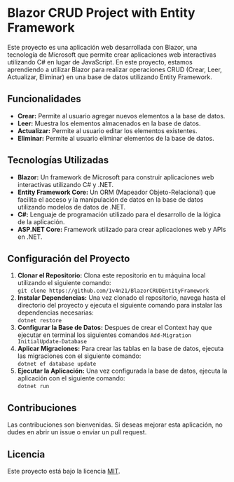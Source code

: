 <h1>Blazor CRUD Project with Entity Framework</h1>
<p>Este proyecto es una aplicación web desarrollada con Blazor, una tecnología de Microsoft que permite crear aplicaciones web interactivas utilizando C# en lugar de JavaScript. En este proyecto, estamos aprendiendo a utilizar Blazor para realizar operaciones CRUD (Crear, Leer, Actualizar, Eliminar) en una base de datos utilizando Entity Framework.</p>

<h2>Funcionalidades</h2>
<ul>
    <li><strong>Crear:</strong> Permite al usuario agregar nuevos elementos a la base de datos.</li>
    <li><strong>Leer:</strong> Muestra los elementos almacenados en la base de datos.</li>
    <li><strong>Actualizar:</strong> Permite al usuario editar los elementos existentes.</li>
    <li><strong>Eliminar:</strong> Permite al usuario eliminar elementos de la base de datos.</li>
</ul>

<h2>Tecnologías Utilizadas</h2>
<ul>
    <li><strong>Blazor:</strong> Un framework de Microsoft para construir aplicaciones web interactivas utilizando C# y .NET.</li>
    <li><strong>Entity Framework Core:</strong> Un ORM (Mapeador Objeto-Relacional) que facilita el acceso y la manipulación de datos en la base de datos utilizando modelos de datos de .NET.</li>
    <li><strong>C#:</strong> Lenguaje de programación utilizado para el desarrollo de la lógica de la aplicación.</li>
    <li><strong>ASP.NET Core:</strong> Framework utilizado para crear aplicaciones web y APIs en .NET.</li>
</ul>

<h2>Configuración del Proyecto</h2>
<ol>
    <li><strong>Clonar el Repositorio:</strong> Clona este repositorio en tu máquina local utilizando el siguiente comando:<br>
        <code>git clone https://github.com/1v4n21/BlazorCRUDEntityFramework</code></li>
    <li><strong>Instalar Dependencias:</strong> Una vez clonado el repositorio, navega hasta el directorio del proyecto y ejecuta el siguiente comando para instalar las dependencias necesarias:<br>
        <code>dotnet restore</code></li>
    <li><strong>Configurar la Base de Datos:</strong> Despues de crear el Context hay que ejecutar en terminal los siguientes comandos
        <code>Add-Migration Initial</code><code>Update-Database</code></li>
    <li><strong>Aplicar Migraciones:</strong> Para crear las tablas en la base de datos, ejecuta las migraciones con el siguiente comando:<br>
        <code>dotnet ef database update</code></li>
    <li><strong>Ejecutar la Aplicación:</strong> Una vez configurada la base de datos, ejecuta la aplicación con el siguiente comando:<br>
        <code>dotnet run</code></li>
</ol>

<h2>Contribuciones</h2>
<p>Las contribuciones son bienvenidas. Si deseas mejorar esta aplicación, no dudes en abrir un issue o enviar un pull request.</p>

<h2>Licencia</h2>
<p>Este proyecto está bajo la licencia <a href="LICENSE">MIT</a>.</p>

